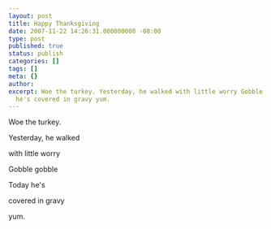 ```yaml
---
layout: post
title: Happy Thanksgiving
date: 2007-11-22 14:26:31.000000000 -08:00
type: post
published: true
status: publish
categories: []
tags: []
meta: {}
author: 
excerpt: Woe the turkey. Yesterday, he walked with little worry Gobble gobble Today
  he's covered in gravy yum.
---
```

Woe the turkey.

Yesterday, he walked

with little worry

Gobble gobble

Today he's

covered in gravy

yum.
